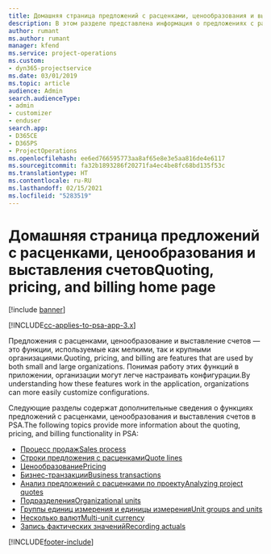 ```yaml
---
title: Домашняя страница предложений с расценками, ценообразования и выставления счетов
description: В этом разделе представлена информация о предложениях с расценками, ценообразовании и выставлении счетов.
author: rumant
ms.author: rumant
manager: kfend
ms.service: project-operations
ms.custom:
- dyn365-projectservice
ms.date: 03/01/2019
ms.topic: article
audience: Admin
search.audienceType:
- admin
- customizer
- enduser
search.app:
- D365CE
- D365PS
- ProjectOperations
ms.openlocfilehash: ee6ed766595773aa8af65e8e3e5aa816de4e6117
ms.sourcegitcommit: fa32b1893286f20271fa4ec4be8fc68bd135f53c
ms.translationtype: HT
ms.contentlocale: ru-RU
ms.lasthandoff: 02/15/2021
ms.locfileid: "5283519"
---
```

# <a name="quoting-pricing-and-billing-home-page"></a><span data-ttu-id="f276b-103">Домашняя страница предложений с расценками, ценообразования и выставления счетов</span><span class="sxs-lookup"><span data-stu-id="f276b-103">Quoting, pricing, and billing home page</span></span>

[!include [banner](../includes/psa-now-project-operations.md)]

[!INCLUDE[cc-applies-to-psa-app-3.x](../includes/cc-applies-to-psa-app-3x.md)]

<span data-ttu-id="f276b-104">Предложения с расценками, ценообразование и выставление счетов — это функции, используемые как мелкими, так и крупными организациями.</span><span class="sxs-lookup"><span data-stu-id="f276b-104">Quoting, pricing, and billing are features that are used by both small and large organizations.</span></span> <span data-ttu-id="f276b-105">Понимая работу этих функций в приложении, организации могут легче настраивать конфигурации.</span><span class="sxs-lookup"><span data-stu-id="f276b-105">By understanding how these features work in the application, organizations can more easily customize configurations.</span></span>

<span data-ttu-id="f276b-106">Следующие разделы содержат дополнительные сведения о функциях предложений с расценками, ценообразования и выставления счетов в PSA.</span><span class="sxs-lookup"><span data-stu-id="f276b-106">The following topics provide more information about the quoting, pricing, and billing functionality in PSA:</span></span>

- [<span data-ttu-id="f276b-107">Процесс продаж</span><span class="sxs-lookup"><span data-stu-id="f276b-107">Sales process</span></span>](basic-sales-process.md)
- [<span data-ttu-id="f276b-108">Строки предложения с расценками</span><span class="sxs-lookup"><span data-stu-id="f276b-108">Quote lines</span></span>](basic-quote-lines.md)
- [<span data-ttu-id="f276b-109">Ценообразование</span><span class="sxs-lookup"><span data-stu-id="f276b-109">Pricing</span></span>](basic-pricing.md)
- [<span data-ttu-id="f276b-110">Бизнес-транзакции</span><span class="sxs-lookup"><span data-stu-id="f276b-110">Business transactions</span></span>](basic-business-transactions.md)
- [<span data-ttu-id="f276b-111">Анализ предложений с расценками по проекту</span><span class="sxs-lookup"><span data-stu-id="f276b-111">Analyzing project quotes</span></span>](basic-analyzing-quotes.md)
- [<span data-ttu-id="f276b-112">Подразделения</span><span class="sxs-lookup"><span data-stu-id="f276b-112">Organizational units</span></span>](advanced-organizational.md)
- [<span data-ttu-id="f276b-113">Группы единиц измерения и единицы измерения</span><span class="sxs-lookup"><span data-stu-id="f276b-113">Unit groups and units</span></span>](advanced-units.md)
- [<span data-ttu-id="f276b-114">Несколько валют</span><span class="sxs-lookup"><span data-stu-id="f276b-114">Multi-unit currency</span></span>](advanced-currency.md)
- [<span data-ttu-id="f276b-115">Запись фактических значений</span><span class="sxs-lookup"><span data-stu-id="f276b-115">Recording actuals</span></span>](advanced-actuals.md)


[!INCLUDE[footer-include](../includes/footer-banner.md)]